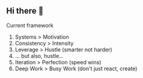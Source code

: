 ## Hi there 👋

<!--
**kevinvtang/kevinvtang** is a ✨ _special_ ✨ repository because its `README.md` (this file) appears on your GitHub profile.

Here are some ideas to get you started:

- 🔭 I’m currently working on ...
- 🌱 I’m currently learning ...
- 👯 I’m looking to collaborate on ...
- 🤔 I’m looking for help with ...
- 💬 Ask me about ...
- 📫 How to reach me: ...
- 😄 Pronouns: ...
- ⚡ Fun fact: ...
-->
Current framework  

1. Systems > Motivation
2. Consistency > Intensity
3. Leverage > Hustle (smarter not harder)
4. ... but also, hustle...
5. Iteration > Perfection (speed wins)
6. Deep Work > Busy Work (don't just react, create)
